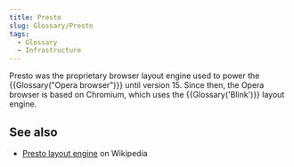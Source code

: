 ```yaml
---
title: Presto
slug: Glossary/Presto
tags:
  - Glossary
  - Infrastructure
---
```

<p>Presto was the proprietary browser layout engine used to power the {{Glossary("Opera browser")}} until version 15. Since then, the Opera browser is based on Chromium, which uses the {{Glossary('Blink')}} layout engine.</p>

<h2 id="see_also">See also</h2>

<ul>
 <li><a href="https://en.wikipedia.org/wiki/Presto_%28layout_engine%29">Presto layout engine</a> on Wikipedia</li>
</ul>
